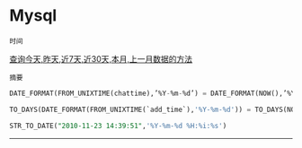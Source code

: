 # Mysql

    时间

[查询今天,昨天,近7天,近30天,本月,上一月数据的方法](http://www.phpernote.com/mysql/350.html)

`摘要`

```SQL
DATE_FORMAT(FROM_UNIXTIME(chattime),’%Y-%m-%d’) = DATE_FORMAT(NOW(),’%Y-%m-%d’)

TO_DAYS(DATE_FORMAT(FROM_UNIXTIME(`add_time`),'%Y-%m-%d')) = TO_DAYS(NOW())

STR_TO_DATE("2010-11-23 14:39:51",'%Y-%m-%d %H:%i:%s')
```

---
